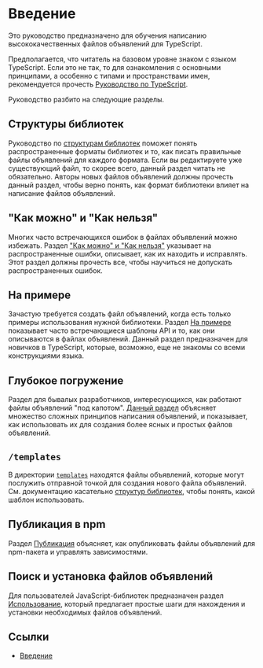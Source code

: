 # Введение

Это руководство предназначено для обучения написанию высококачественных файлов объявлений для TypeScript.

Предполагается, что читатель на базовом уровне знаком с языком TypeScript.
Если это не так, то для ознакомления с основными принципами, а особенно с типами и пространствами имен, рекомендуется прочесть [Руководство по TypeScript](https://www.typescriptlang.org/docs/handbook/basic-types.html).

Руководство разбито на следующие разделы.

## Структуры библиотек

Руководство по [структурам библиотек](library-structures.md) поможет понять распространенные форматы библиотек и то, как писать правильные файлы объявлений для каждого формата.
Если вы редактируете уже существующий файл, то скорее всего, данный раздел читать не обязательно.
Авторы новых файлов объявлений должны прочесть данный раздел, чтобы верно понять, как формат библиотеки влияет на написание файлов объявлений.

## "Как можно" и "Как нельзя"

Многих часто встречающихся ошибок в файлах объявлений можно избежать.
Раздел ["Как можно" и "Как нельзя"](do-dont.md) указывает на распространенные ошибки, описывает, как их находить и исправлять.
Этот раздел должны прочесть все, чтобы научиться не допускать распространенных ошибок.

## На примере

Зачастую требуется создать файл объявлений, когда есть только примеры использования нужной библиотеки.
Раздел [На примере](by-example.md) показывает часто встречающиеся шаблоны API и то, как они описываются в файлах объявлений.
Данный раздел предназначен для новичков в TypeScript, которые, возможно, еще не знакомы со всеми конструкциями языка.

## Глубокое погружение

Раздел для бывалых разработчиков, интересующихся, как работают файлы объявлений "под капотом". [Данный раздел](deep-dive.md) объясняет множество сложных принципов написания объявлений, и показывает, как использовать их для создания более ясных и простых файлов объявлений.

## `/templates`

В директории [`templates`](https://github.com/Microsoft/TypeScript-Handbook-RU/tree/master/pages/declaration%20files/templates) находятся файлы объявлений, которые могут послужить отправной точкой для создания нового файла объявлений.
См. документацию касательно [структур библиотек](library-structures.md), чтобы понять, какой шаблон использовать.

## Публикация в npm

Раздел [Публикация](publishing.md) объясняет, как опубликовать файлы объявлений для npm-пакета и управлять зависимостями.

## Поиск и установка файлов объявлений

Для пользователей JavaScript-библиотек предназначен раздел [Использование](consumption.md), который предлагает простые шаги для нахождения и установки необходимых файлов объявлений.

## Ссылки

- [Введение](http://typescript-lang.ru/docs/declaration%20files/Introduction.html)
